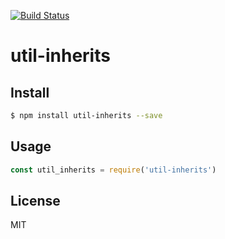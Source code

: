 [![Build Status](https://travis-ci.org/kaelzhang/node-util-inherits.svg?branch=master)](https://travis-ci.org/kaelzhang/node-util-inherits)
<!-- optional appveyor tst
[![Windows Build Status](https://ci.appveyor.com/api/projects/status/github/kaelzhang/node-util-inherits?branch=master&svg=true)](https://ci.appveyor.com/project/kaelzhang/node-util-inherits)
-->
<!-- optional npm version
[![NPM version](https://badge.fury.io/js/util-inherits.svg)](http://badge.fury.io/js/util-inherits)
-->
<!-- optional npm downloads
[![npm module downloads per month](http://img.shields.io/npm/dm/util-inherits.svg)](https://www.npmjs.org/package/util-inherits)
-->
<!-- optional dependency status
[![Dependency Status](https://david-dm.org/kaelzhang/node-util-inherits.svg)](https://david-dm.org/kaelzhang/node-util-inherits)
-->

# util-inherits

<!-- description -->

## Install

```sh
$ npm install util-inherits --save
```

## Usage

```js
const util_inherits = require('util-inherits')
```

## License

MIT
